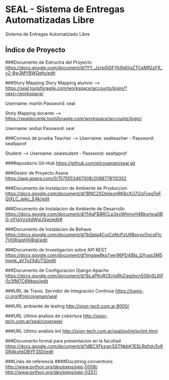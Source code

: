 SEAL - Sistema de Entregas Automatizadas Libre
====

Sistema de Entregas Automatizado Libre

Índice de Proyecto
------------------

###Documento de Estructra del Proyecto
https://docs.google.com/document/d/1YY_Jznp5lDFYk9idGgZTCeMfGzFR_y2-8w3MYBWQefo/edit

###Story Mapping
Story Mapping alumno --> https://seal.toolsforagile.com/workspace/accounts/login/?next=/workspace/

Username: martin
Password: seal

Stoty Mapping docente --> https://sealdocente.toolsforagile.com/workspace/accounts/login/

Username: anibal
Password: seal

###Correos de prueba
Teacher --> Username: sealteacher - Password: sealtpprof

Student  --> Username: sealstudent - Password: sealtpprof

###Repositorio Git-Hub
https://github.com/elcoyaman/seal.git

###Gestor de Proyecto Asana
https://app.asana.com/0/1575553467008/2088778110352

###Documento de Instalacion de Ambiente de Produccion
https://docs.google.com/document/d/1BNC2SOmIxynRK6cXU7i2sFcpgTeFQIXLC_iejkc_E4k/edit

###Documento de Instalacion de Ambiente de Desarrollo
https://docs.google.com/document/d/114qFB8RCLp3xxWhmyH4Bkxmoa0BG-oYIqVzsXdWgUGw/edit#

###Documento de Instalacion de Behave
https://docs.google.com/document/d/1bQeja4CuiCoNcPzU6BpyxvOvcqFIc7Vl0KqjqHXjBgI/edit

###Documento de Investigacion sobre API REST
https://docs.google.com/document/d/1mgqw8kq7xer96PD4IBq_QYugs3M5hqmk_aV7o2XdUTQ/edit

###Documento de Configuracion Django-Apache
https://docs.google.com/document/d/1bLaPKvRCEnlsRhZggzhcn506nSL6jFi1z3fM7C6Nbeo/edit

###URL de Travis. Servidor de Integración Continua
https://travis-ci.org/#!/elcoyaman/seal

###URL ambiente de testing
http://ixion-tech.com.ar:8000/

###URL Ultimo analisis de cobertura
http://ixion-tech.com.ar/seal/coverage/

###URL Ultimo analisis lint
http://ixion-tech.com.ar/seal/pylint/pylint.html

###Documento formal para presentacion en la facultad
https://docs.google.com/document/d/1dBCXFkzwcSSTNkbK1ESLRpfidv5y6DR4kxhkDBYF3S0/edit

###Links de referencia
####Docstring conventions
http://www.python.org/dev/peps/pep-0008/
http://www.python.org/dev/peps/pep-0257/
